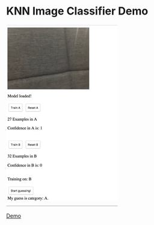 # KNN Image Classifier Demo

![Demo gif](demo.gif)

[Demo](https://itpnyu.github.io/p5-deeplearn-js/examples/KNNImage/index.html)
